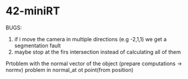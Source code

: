 # 42-miniRT

BUGS:
1. if i move the camera in multiple directions (e.g -2,1,1) we get a segmentation fault
2. maybe stop at the firs intersection instead of calculating all of them

Prtoblem with the normal vector of the object (prepare computations -> normv)
problem in normal_at ot point(from position)